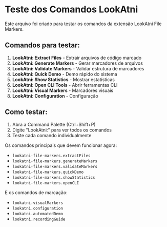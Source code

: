# Teste dos Comandos LookAtni

Este arquivo foi criado para testar os comandos da extensão LookAtni File Markers.

## Comandos para testar:

1. **LookAtni: Extract Files** - Extrair arquivos de código marcado
2. **LookAtni: Generate Markers** - Gerar marcadores de arquivos
3. **LookAtni: Validate Markers** - Validar estrutura de marcadores
4. **LookAtni: Quick Demo** - Demo rápido do sistema
5. **LookAtni: Show Statistics** - Mostrar estatísticas
6. **LookAtni: Open CLI Tools** - Abrir ferramentas CLI
7. **LookAtni: Visual Markers** - Marcadores visuais
8. **LookAtni: Configuration** - Configuração

## Como testar:

1. Abra a Command Palette (Ctrl+Shift+P)
2. Digite "LookAtni:" para ver todos os comandos
3. Teste cada comando individualmente

Os comandos principais que devem funcionar agora:
- `lookatni-file-markers.extractFiles`
- `lookatni-file-markers.generateMarkers`
- `lookatni-file-markers.validateMarkers`
- `lookatni-file-markers.quickDemo`
- `lookatni-file-markers.showStatistics`
- `lookatni-file-markers.openCLI`

E os comandos de marcação:
- `lookatni.visualMarkers`
- `lookatni.configuration`
- `lookatni.automatedDemo`
- `lookatni.recordingGuide`
